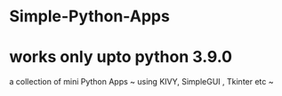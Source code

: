 # Simple-Python-Apps
# works only upto python 3.9.0
a collection of mini Python Apps ~ using KIVY, SimpleGUI , Tkinter etc ~

